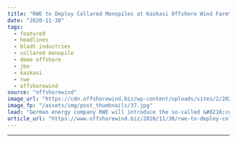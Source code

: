 ```yaml
---
title: "RWE to Deploy Collared Monopiles at Kaskasi Offshore Wind Farm"
date: "2020-11-30"
tags: 
  - featured
  - headlines
  - bladt industries
  - collared monopile
  - deme offshore
  - jbo
  - kaskasi
  - rwe
  - offshorewind
source: "offshorewind"
image_url: "https://cdn.offshorewind.biz/wp-content/uploads/sites/2/2020/11/30100003/RWE-to-Deploy-Collared-Monopiles-at-Kaskasi-Offshore-Wind-Farm.jpg"
image_fp: "/assets/img/post_thumbnails/37.jpg"
lead: "German energy company RWE will introduce the so-called &#8216;collared monopiles&#8217; on the Kaskasi offshore"
article_url: "https://www.offshorewind.biz/2020/11/30/rwe-to-deploy-collared-monopiles-at-kaskasi-offshore-wind-farm/"
---
```


---
